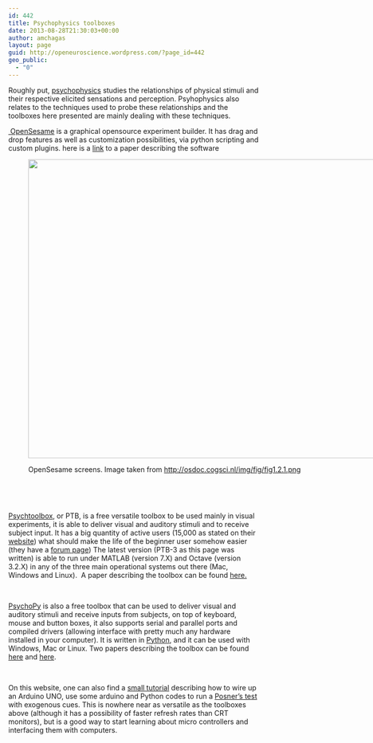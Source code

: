 ```yaml
---
id: 442
title: Psychophysics toolboxes
date: 2013-08-28T21:30:03+00:00
author: amchagas
layout: page
guid: http://openeuroscience.wordpress.com/?page_id=442
geo_public:
  - "0"
---
```

Roughly put, [psychophysics](http://en.wikipedia.org/wiki/Psychophysics) studies the relationships of physical stimuli and their respective elicited sensations and perception. Psyhophysics also relates to the techniques used to probe these relationships and the toolboxes here presented are mainly dealing with these techniques.

[ OpenSesame](http://osdoc.cogsci.nl/about/) is a graphical opensource experiment builder. It has drag and drop features as well as customization possibilities, via python scripting and custom plugins. here is a [link](http://link.springer.com/article/10.3758%2Fs13428-011-0168-7) to a paper describing the software<figure style="width: 853px" class="wp-caption alignnone">

[<img src="https://i0.wp.com/osdoc.cogsci.nl/img/fig/fig1.2.1.png?resize=800%2C600" alt="" width="800" height="600" data-recalc-dims="1" />](https://i0.wp.com/osdoc.cogsci.nl/img/fig/fig1.2.1.png)<figcaption class="wp-caption-text">OpenSesame screens. Image taken from http://osdoc.cogsci.nl/img/fig/fig1.2.1.png</figcaption></figure> 

&nbsp;

&nbsp;

[Psychtoolbox](http://psychtoolbox.org/), or PTB, is a free versatile toolbox to be used mainly in visual experiments, it is able to deliver visual and auditory stimuli and to receive subject input. It has a big quantity of active users (15,000 as stated on their [website](http://psychtoolbox.org/forum/)) what should make the life of the beginner user somehow easier (they have a [forum page](http://psychtoolbox.org/forum/)) The latest version (PTB-3 as this page was written) is able to run under MATLAB (version 7.X) and Octave (version 3.2.X) in any of the three main operational systems out there (Mac, Windows and Linux).  A paper describing the toolbox can be found [here.](http://color.psych.upenn.edu/brainard/papers/Psychtoolbox.pdf)

&nbsp;

[PsychoPy](http://www.psychopy.org/overview.html) is also a free toolbox that can be used to deliver visual and auditory stimuli and receive inputs from subjects, on top of keyboard, mouse and button boxes, it also supports serial and parallel ports and compiled drivers (allowing interface with pretty much any hardware installed in your computer). It is written in [Python](http://openeuroscience.wordpress.com/software/python-numpy-scipy-matplotlib/ "Python, NumPy, SciPy & Matplotlib"), and it can be used with Windows, Mac or Linux. Two papers describing the toolbox can be found [here](http://www.sciencedirect.com/science/article/pii/S0165027006005772) and [here](http://journal.frontiersin.org/article/10.3389/neuro.11.010.2008/abstract).

&nbsp;

On this website, one can also find a [small tutorial](http://openeuroscience.wordpress.com/tutorials/human-psychophysics-using-arduino/ "Human psychophysics using Arduino") describing how to wire up an Arduino UNO, use some arduino and Python codes to run a [Posner&#8217;s test](http://en.wikipedia.org/wiki/Posner_cueing_task) with exogenous cues. This is nowhere near as versatile as the toolboxes above (although it has a possibility of faster refresh rates than CRT monitors), but is a good way to start learning about micro controllers and interfacing them with computers.

&nbsp;